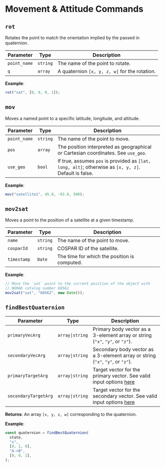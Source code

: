 # Movement & Attitude Commands

## `rot`

Rotates the point to match the orientation implied by the passed in quaternion.

| Parameter      | Type     | Description                                   |
|----------------|----------|-----------------------------------------------|
| `point_name`  | `string` | The name of the point to rotate.             |
| `q`           | `array`  | A quaternion `[x, y, z, w]` for the rotation.|

**Example**:
```js
rot("sat", [0, 0, 0, 1]);
```

## `mov`

Moves a named point to a specific latitude, longitude, and altitude.

| Parameter      | Type     | Description                                                                 |
|----------------|----------|-----------------------------------------------------------------------------|
| `point_name`  | `string` | The name of the point to move.                                              |
| `pos`         | `array`  | The position interpreted as geographical or Cartesian coordinates. See `use_geo`.|
| `use_geo`     | `bool`   | If true, assumes `pos` is provided as `[lat, long, alt]`; otherwise as `[x, y, z]`. Default is false.|

**Example**:
```js
mov("satellite1", 45.0, -93.0, 500);
```

## `mov2sat`

Moves a point to the position of a satellite at a given timestamp.


| Parameter      | Type     | Description                                                                 |
|----------------|----------|-----------------------------------------------------------------------------|
| `name`        | `string` | The name of the point to move.                                              |
| `cosparId`    | `string` | COSPAR ID of the satellite.                                                  |
| `timestamp`   | `Date`   | The time for which the position is computed.                                |

**Example**:
```js
// Move the `sat` point to the current position of the object with
// NORAD catalog number 60562 
mov2sat("sat", "60562", new Date());
```

## `findBestQuaternion`


| Parameter           | Type           | Description                                                                 |
|---------------------|----------------|-----------------------------------------------------------------------------|
| `primaryVecArg`     | `array\|string` | Primary body vector as a 3-element array or string (`"x"`, `"y"`, or `"z"`).|
| `secondaryVecArg`   | `array\|string` | Secondary body vector as a 3-element array or string (`"x"`, `"y"`, or `"z"`).|
| `primaryTargetArg`  | `array\|string` | Target vector for the primary vector. See valid input options [here](/dsl/overview/#supplying-vectors-and-positions-by-name-or-value)|
| `secondaryTargetArg`| `array\|string` | Target vector for the secondary vector. See valid input options [here](/dsl/overview/#supplying-vectors-and-positions-by-name-or-value)|

**Returns**: An array `[x, y, z, w]` corresponding to the quaternion.

**Example**:

```javascript
const quaternion = findBestQuaternion(
  state,
  "x",
  [0, 1, 0],
  "A->B",
  [0, 0, 1],
);

